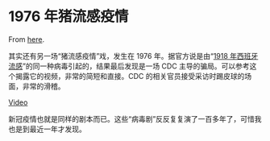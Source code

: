 # 1976 年猪流感疫情

From [here](https://yinwang1.substack.com/p/1976).

<span>其实还有另一场“猪流感疫情”戏，发生在 1976 年。据官方说是由“</span>[1918 年西班牙流感](https://yinwang0.substack.com/p/7fe)<span>”的同一种病毒引起的，结果最后发现是一场 CDC 主导的骗局。可以参考这个揭露它的视频，非常的简短和直接。CDC 的相关官员接受采访时踢皮球的场面，非常的滑稽。</span>

[Video](https://www.youtube-nocookie.com/embed/4bOHYZhL0WQ)

新冠疫情也就是同样的剧本而已。这些“病毒剧”反反复复演了一百多年了，可惜我也是到最近一年才发现。 ​​​
